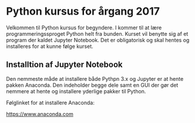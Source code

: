 # Python kursus for årgang 2017

Velkommen til Python kursus for begyndere. I kommer til at lære programmeringssproget Python helt fra bunden. Kurset vil benytte sig af et program der kaldet Jupyter Notebook. Det er obligatorisk og skal hentes og installeres for at kunne følge kurset.

## Installtion af Jupyter Notebook

Den nemmeste måde at installere både Pythpn 3.x og Jupyter er at hente pakken Anaconda. Den indeholder begge dele samt en GUI der gør det nemmere at hente og installere yderlige pakker til Python.

Følglinket for at installere Anaconda:

https://www.anaconda.com
